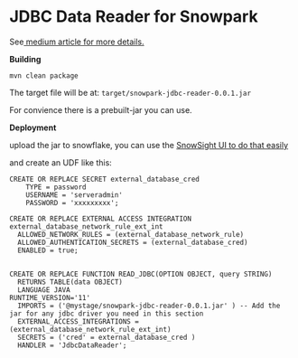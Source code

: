 # JDBC Data Reader for Snowpark

See[ medium article for more details.](https://medium.com/@orellabac/ingest-external-data-into-snowflake-with-snowpark-and-jdbc-eb487b61078c)

**Building**

```
mvn clean package
```

The target file will be at:  `target/snowpark-jdbc-reader-0.0.1.jar`

For convience there is a prebuilt-jar you can use. 

**Deployment**

upload the jar to snowflake, you can use the [SnowSight UI to do that easily ](https://docs.snowflake.com/en/user-guide/data-load-local-file-system-stage-ui)

and create an UDF like this:

```
CREATE OR REPLACE SECRET external_database_cred
    TYPE = password
    USERNAME = 'serveradmin'
    PASSWORD = 'xxxxxxxxx';

CREATE OR REPLACE EXTERNAL ACCESS INTEGRATION external_database_network_rule_ext_int
  ALLOWED_NETWORK_RULES = (external_database_network_rule)
  ALLOWED_AUTHENTICATION_SECRETS = (external_database_cred)
  ENABLED = true;


CREATE OR REPLACE FUNCTION READ_JDBC(OPTION OBJECT, query STRING)
  RETURNS TABLE(data OBJECT)
  LANGUAGE JAVA
RUNTIME_VERSION='11'
  IMPORTS = ('@mystage/snowpark-jdbc-reader-0.0.1.jar' ) -- Add the jar for any jdbc driver you need in this section
  EXTERNAL_ACCESS_INTEGRATIONS = (external_database_network_rule_ext_int)
  SECRETS = ('cred' = external_database_cred )
  HANDLER = 'JdbcDataReader';
```
